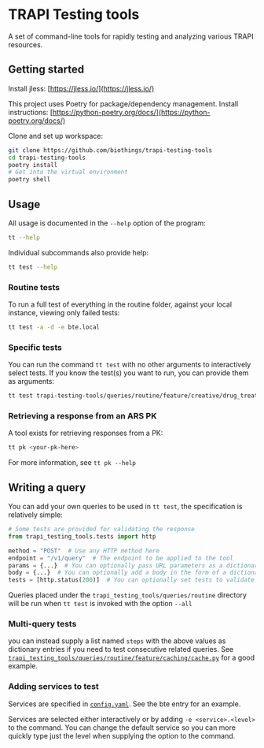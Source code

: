 # TRAPI Testing tools

A set of command-line tools for rapidly testing and analyzing various TRAPI resources.

## Getting started

Install jless: [https://jless.io/](https://jless.io/)

This project uses Poetry for package/dependency management. Install instructions: [https://python-poetry.org/docs/](https://python-poetry.org/docs/)

Clone and set up workspace:

```bash
git clone https://github.com/biothings/trapi-testing-tools
cd trapi-testing-tools
poetry install
# Get into the virtual environment
poetry shell
```

## Usage

All usage is documented in the `--help` option of the program:

```bash
tt --help
```

Individual subcommands also provide help:

```bash
tt test --help
```

### Routine tests

To run a full test of everything in the routine folder, against your local instance, viewing only failed tests:

```bash
tt test -a -d -e bte.local
```

### Specific tests

You can run the command `tt test` with no other arguments to interactively select tests. If you know the test(s) you want to run, you can provide them as arguments:

```bash
tt test trapi-testing-tools/queries/routine/feature/creative/drug_treats_disease.hurl
```

### Retrieving a response from an ARS PK

A tool exists for retrieving responses from a PK:

```bash
tt pk <your-pk-here>
```

For more information, see `tt pk --help`

## Writing a query

You can add your own queries to be used in `tt test`, the specification is relatively simple:

```python
# Some tests are provided for validating the response
from trapi_testing_tools.tests import http

method = "POST"  # Use any HTTP method here
endpoint = "/v1/query"  # The endpoint to be applied to the tool
params = {...}  # You can optionally pass URL parameters as a dictionary of param_name: value
body = {...}  # You can optionally add a body in the form of a dictionary
tests = [http.status(200)]  # You can optionally set tests to validate the response
```

Queries placed under the `trapi_testing_tools/queries/routine` directory will be run when `tt test` is invoked with the option `--all`

### Multi-query tests

you can instead supply a list named `steps` with the above values as dictionary entries if you need to test consecutive related queries. See [`trapi_testing_tools/queries/routine/feature/caching/cache.py`](https://github.com/biothings/bte-hurl/blob/main/trapi_testing_tools/queries/routine/feature/caching/cache.py) for a good example.

### Adding services to test

Services are specified in [`config.yaml`](https://github.com/biothings/bte-hurl/blob/main/config.yaml). See the bte entry for an example.

Services are selected either interactively or by adding `-e <service>.<level>` to the command. You can change the default service so you can more quickly type just the level when supplying the option to the command.

